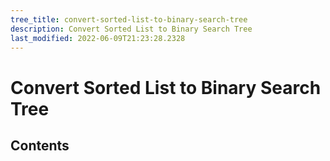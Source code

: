 ```yaml
---
tree_title: convert-sorted-list-to-binary-search-tree
description: Convert Sorted List to Binary Search Tree
last_modified: 2022-06-09T21:23:28.2328
---
```


# Convert Sorted List to Binary Search Tree

## Contents
